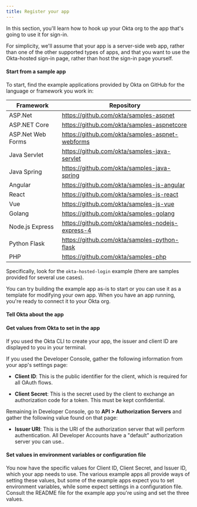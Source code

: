 ```yaml
---
title: Register your app
---
```


In this section, you'll learn how to hook up your Okta org to the app that's going to use it for sign-in.

For simplicity, we'll assume that your app is a server-side web app, rather than one of the other supported types of apps, and that you want to use the Okta-hosted sign-in page, rather than host the sign-in page yourself.

#### Start from a sample app

To start, find the example applications provided by Okta on GitHub for the language or framework you work in:

| Framework         | Repository                                         |
|-------------------|----------------------------------------------------|
| ASP.Net           | <https://github.com/okta/samples-aspnet>           |
| ASP.NET Core      | <https://github.com/okta/samples-aspnetcore>       |
| ASP.Net Web Forms | <https://github.com/okta/samples-aspnet-webforms>  |
| Java Servlet      | <https://github.com/okta/samples-java-servlet>     |
| Java Spring       | <https://github.com/okta/samples-java-spring>      |
| Angular           | <https://github.com/okta/samples-js-angular>       |
| React             | <https://github.com/okta/samples-js-react>         |
| Vue               | <https://github.com/okta/samples-js-vue>           |
| Golang            | <https://github.com/okta/samples-golang>           |
| Node.js Express   | <https://github.com/okta/samples-nodejs-express-4> |
| Python Flask      | <https://github.com/okta/samples-python-flask>     |
| PHP               | <https://github.com/okta/samples-php>              |

Specifically, look for the `okta-hosted-login` example (there are samples provided for several use cases).

You can try building the example app as-is to start or you can use it as a template for modifying your own app. When you have an app running, you're ready to connect it to your Okta org. 

#### Tell Okta about the app

<StackSelector snippet="register-app" />

#### Get values from Okta to set in the app

If you used the Okta CLI to create your app, the issuer and client ID are displayed to you in your terminal.

If you used the Developer Console, gather the following information from your app's settings page:

 - **Client ID**: This is the public identifier for the client, which is required for all OAuth flows.

 - **Client Secret**: This is the secret used by the client to exchange an authorization code for a token. This must be kept confidential.

Remaining in Developer Console, go to **API > Authorization Servers** and gather the following value found on that page:

 - **Issuer URI**: This is the URI of the authorization server that will perform authentication. All Developer Accounts have a "default" authorization server you can use..

#### Set values in environment variables or configuration file

You now have the specific values for Client ID, Client Secret, and Issuer ID, which your app needs to use. The various example apps all provide ways of setting these values, but some of the example apps expect you to set environment variables, while some expect settings in a configuration file. Consult the README file for the example app you're using and set the three values.

